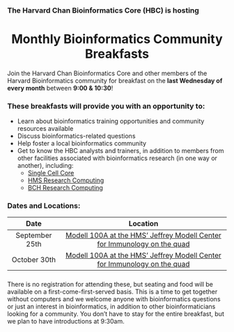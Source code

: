 ### The Harvard Chan Bioinformatics Core (HBC) is hosting


<center> <h1> Monthly Bioinformatics Community Breakfasts </h1> </center>

Join the Harvard Chan Bioinformatics Core and other members of the Harvard Bioinformatics community for breakfast on the **last Wednesday of every month** between **9:00 & 10:30**!

### These breakfasts will provide you with an opportunity to:

* Learn about bioinformatics training opportunities and community resources available
* Discuss bioinformatics-related questions
* Help foster a local bioinformatics community
* Get to know the HBC analysts and trainers, in addition to members from other facilities associated with bioinformatics research (in one way or another), including:
  * [Single Cell Core](https://singlecellcore.hms.harvard.edu/)
  * [HMS Research Computing](https://rc.hms.harvard.edu/)
  * [BCH Research Computing](https://www.researchcomputing.org/)
 
### Dates and Locations: 

| Date |  Location |
| :----: | :----: |
| September 25th | [Modell 100A at the HMS’ Jeffrey Modell Center for Immunology on the quad](https://goo.gl/maps/23ck7uK8LggeecGY6) |
| October 30th | [Modell 100A at the HMS’ Jeffrey Modell Center for Immunology on the quad](https://goo.gl/maps/23ck7uK8LggeecGY6)|

### 

There is no registration for attending these, but seating and food will be available on a first-come-first-served basis. This is a time to get together without computers and we welcome anyone with bioinformatics questions or just an interest in bioinformatics, in addition to other bioinformaticians looking for a community. You don’t have to stay for the entire breakfast, but we plan to have introductions at 9:30am. 
 
